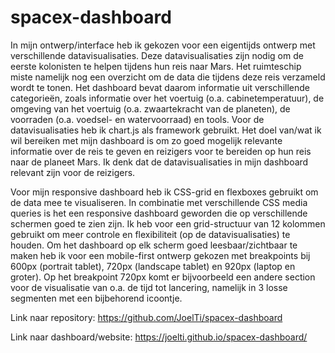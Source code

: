 # spacex-dashboard

In mijn ontwerp/interface heb ik gekozen voor een eigentijds ontwerp met verschillende datavisualisaties. Deze datavisualisaties zijn nodig om de eerste kolonisten te helpen tijdens hun reis naar Mars. Het ruimteschip miste namelijk nog een overzicht om de data die tijdens deze reis verzameld wordt te tonen. Het dashboard bevat daarom informatie uit verschillende categorieën, zoals informatie over het voertuig (o.a. cabinetemperatuur), de omgeving van het voertuig (o.a. zwaartekracht van de planeten), de voorraden (o.a. voedsel- en watervoorraad) en tools. Voor de datavisualisaties heb ik chart.js als framework gebruikt. Het doel van/wat ik wil bereiken met mijn dashboard is om zo goed mogelijk relevante informatie over de reis te geven en reizigers voor te bereiden op hun reis naar de planeet Mars. Ik denk dat de datavisualisaties in mijn dashboard relevant zijn voor de reizigers.

Voor mijn responsive dashboard heb ik CSS-grid en flexboxes gebruikt om de data mee te visualiseren. In combinatie met verschillende CSS media queries is het een responsive dashboard geworden die op verschillende schermen goed te zien zijn. Ik heb voor een grid-structuur van 12 kolommen gebruikt om meer controle en flexibiliteit (op de datavisualisaties) te houden. Om het dashboard op elk scherm goed leesbaar/zichtbaar te maken heb ik voor een mobile-first ontwerp gekozen met breakpoints bij 600px (portrait tablet), 720px (landscape tablet) en 920px (laptop en groter). Op het breakpoint 720px komt er bijvoorbeeld een andere section voor de visualisatie van o.a. de tijd tot lancering, namelijk in 3 losse segmenten met een bijbehorend icoontje.


Link naar repository: https://github.com/JoelTi/spacex-dashboard

Link naar dashboard/website: https://joelti.github.io/spacex-dashboard/
